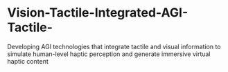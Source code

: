 # Vision-Tactile-Integrated-AGI-Tactile-
Developing AGI technologies that integrate tactile and visual information to simulate human-level haptic perception and generate immersive virtual haptic content
